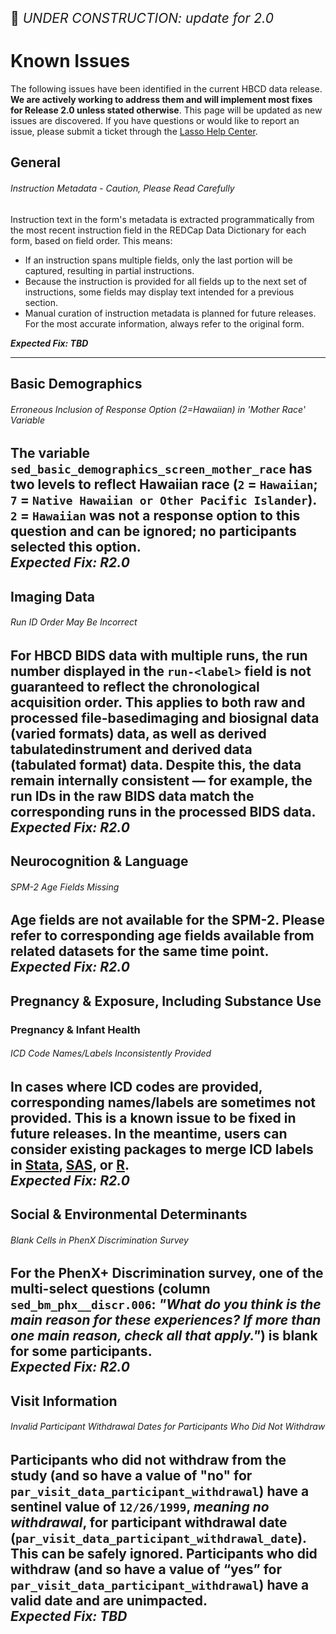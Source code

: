 
<p style="font-size: 1.5em;">🚧 <i>UNDER CONSTRUCTION: update for 2.0</i></p>

# Known Issues
The following issues have been identified in the current HBCD data release. **We are actively working to address them and will implement most fixes for Release 2.0 unless stated otherwise**. This page will be updated as new issues are discovered. If you have questions or would like to report an issue, please submit a ticket through the [Lasso Help Center](https://nbdc.lassoinformatics.com/issue-tracker).

## General
###### <span class="emoji" style="color: #9d4edd;"><i class="fas fa-bug"></i></span> Instruction Metadata - Caution, Please Read Carefully
Instruction text in the form's metadata is extracted programmatically from the most recent instruction field in the REDCap Data Dictionary for each form, based on field order. This means:

*   If an instruction spans multiple fields, only the last portion will be captured, resulting in partial instructions.
*   Because the instruction is provided for all fields up to the next set of instructions, some fields may display text intended for a previous section.
*   Manual curation of instruction metadata is planned for future releases. For the most accurate information, always refer to the original form.       

***Expected Fix: TBD***         

-------------------------

## Basic Demographics

###### <span class="emoji" style="color: #9d4edd;"><i class="fas fa-bug"></i></span> Erroneous Inclusion of Response Option (2=Hawaiian) in 'Mother Race' Variable
The variable `sed_basic_demographics_screen_mother_race` has two levels to reflect Hawaiian race (`2` = `Hawaiian`; `7` = `Native Hawaiian or Other Pacific Islander`). `2` = `Hawaiian` was not a response option to this question and can be ignored; no participants selected this option.       
***Expected Fix: R2.0***
--------------------------

## Imaging Data
###### <span class="emoji" style="color: #9d4edd;"><i class="fas fa-bug"></i></span> Run ID Order May Be Incorrect
For HBCD BIDS data with multiple runs, the run number displayed in the `run-<label>` field is not guaranteed to reflect the chronological acquisition order. This applies to both raw and processed <span class="tooltip">file-based<span class="tooltiptext">imaging and biosignal data<br>(varied formats)</span></span> data, as well as derived <span class="tooltip">tabulated<span class="tooltiptext">instrument and derived data<br>(tabulated format)</span></span> data. Despite this, the data remain internally consistent — for example, the run IDs in the raw BIDS data match the corresponding runs in the processed BIDS data.               
***Expected Fix: R2.0***
--------------------------  

## Neurocognition & Language
###### <span class="emoji" style="color: #9d4edd;"><i class="fas fa-bug"></i></span> SPM-2 Age Fields Missing
Age fields are not available for the SPM-2. Please refer to corresponding age fields available from related datasets for the same time point.    
***Expected Fix: R2.0***   
--------------------------    

## Pregnancy & Exposure, Including Substance Use
### Pregnancy & Infant Health
###### <span class="emoji" style="color: #9d4edd;"><i class="fas fa-bug"></i></span> ICD Code Names/Labels Inconsistently Provided
In cases where ICD codes are provided, corresponding names/labels are sometimes not provided. This is a known issue to be fixed in future releases. In the meantime, users can consider existing packages to merge ICD labels in [Stata](https://www.stata.com/features/overview/icd/), [SAS](https://hcup-us.ahrq.gov/toolssoftware/ccsr/dxccsr.jsp), or [R](https://www.rdocumentation.org/packages/icd/versions/3.3).       
***Expected Fix: R2.0***
--------------------------

## Social & Environmental Determinants
###### <span class="emoji" style="color: #9d4edd;"><i class="fas fa-bug"></i></span> Blank Cells in PhenX Discrimination Survey
For the PhenX+ Discrimination survey, one of the multi-select questions (column `sed_bm_phx__discr.006`: *"What do you think is the main reason for these experiences? If more than one main reason, check all that apply."*) is blank for some participants.       
***Expected Fix: R2.0***
--------------------------

## Visit Information       

###### <span class="emoji" style="color: #9d4edd;"><i class="fas fa-bug"></i></span> Invalid Participant Withdrawal Dates for Participants Who Did Not Withdraw
Participants who did not withdraw from the study (and so have a value of "no" for `par_visit_data_participant_withdrawal`) have a sentinel value of `12/26/1999`, <i>meaning no withdrawal</i>, for participant withdrawal date (`par_visit_data_participant_withdrawal_date`). This can be safely ignored. Participants who did withdraw (and so have a value of “yes” for `par_visit_data_participant_withdrawal`) have a valid date and are unimpacted.          
***Expected Fix: TBD*** 
--------------------------   